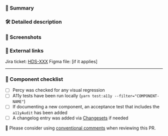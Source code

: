 ### :pushpin: Summary

<!-- If merged, this PR.... 
This should be a short TL;DR that includes the purpose of the PR.
-->

### :hammer_and_wrench: Detailed description

<!-- If more details are appropriate, add them here. What code changed, and why? -->

### :camera_flash: Screenshots

<!-- Screenshots always help, especially if this PR will change what renders to the browser -->

### :link: External links

<!-- Issues, RFC, etc. -->
Jira ticket: [HDS-XXX](https://hashicorp.atlassian.net/browse/HDS-XXX)
Figma file: [if it applies]

***

### 👀 Component checklist

- [ ] Percy was checked for any visual regression
- [ ] A11y tests have been run locally (`yarn test:a11y --filter="COMPONENT-NAME"`)
- [ ] If documenting a new component, an acceptance test that includes the `a11yAudit` has been added
- [ ] A changelog entry was added via [Changesets](https://github.com/changesets/changesets) if needed

:speech_balloon: Please consider using [conventional comments](https://conventionalcomments.org/) when reviewing this PR.

